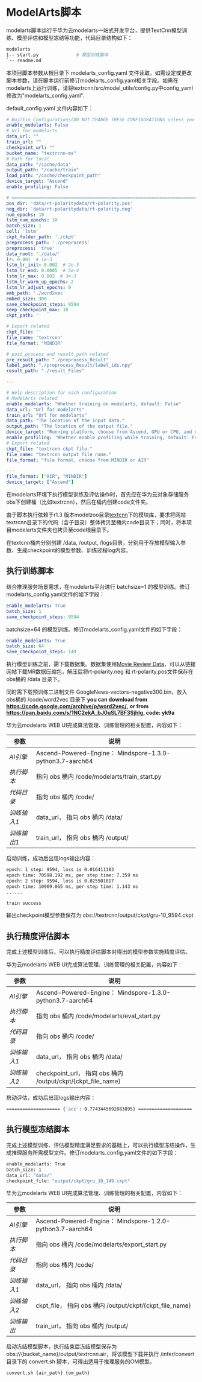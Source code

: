 # ModelArts脚本

modelarts脚本运行于华为云modelarts一站式开发平台，提供TextCnn模型训练、模型评估和模型冻结等功能，代码目录结构如下：

```bash
modelarts
|-- start.py              # 模型训练脚本
`-- readme.md
```

本项目脚本参数从根目录下 modelarts_config.yaml 文件读取。如需设定或更改脚本参数，请在脚本运行前修订modelarts_config.yaml相关字段。如需在modelarts上运行训练，请将textrcnn/src/model_utils/config.py中config_yaml修改为"modelarts_config.yaml".

default_config.yaml 文件内容如下：

```yaml
# Builtin Configurations(DO NOT CHANGE THESE CONFIGURATIONS unless you know exactly what you are doing)
enable_modelarts: False
# Url for modelarts
data_url: ""
train_url: ""
checkpoint_url: ""
bucket_name: "textrcnn-ms"
# Path for local
data_path: "/cache/data"
output_path: "/cache/train"
load_path: "/cache/checkpoint_path"
device_target: "Ascend"
enable_profiling: False

# ==============================================================================
pos_dir: 'data/rt-polaritydata/rt-polarity.pos'
neg_dir: 'data/rt-polaritydata/rt-polarity.neg'
num_epochs: 10
lstm_num_epochs: 10
batch_size: 1
cell: 'lstm'
ckpt_folder_path: './ckpt'
preprocess_path: './preprocess'
preprocess: 'true'
data_root: './data/'
lr: 0.001  # 1e-3
lstm_lr_init: 0.002  # 2e-3
lstm_lr_end: 0.0005  # 5e-4
lstm_lr_max: 0.003  # 3e-3
lstm_lr_warm_up_epochs: 2
lstm_lr_adjust_epochs: 9
emb_path: './word2vec'
embed_size: 300
save_checkpoint_steps: 9594
keep_checkpoint_max: 10
ckpt_path: ''

# Export related
ckpt_file: ''
file_name: 'textrcnn'
file_format: "MINDIR"

# post_process and result_path related
pre_result_path: "./preprocess_Result"
label_path: "./preprocess_Result/label_ids.npy"
result_path: "./result_Files"

---

# Help description for each configuration
# ModelArts related
enable_modelarts: "Whether training on modelarts, default: False"
data_url: "Url for modelarts"
train_url: "Url for modelarts"
data_path: "The location of the input data."
output_path: "The location of the output file."
device_target: "Running platform, choose from Ascend, GPU or CPU, and default is Ascend."
enable_profiling: 'Whether enable profiling while training, default: False'
# Export related
ckpt_file: "textrcnn ckpt file."
file_name: "textrcnn output file name."
file_format: "file format, choose from MINDIR or AIR"

---
file_format: ["AIR", "MINDIR"]
device_target: ["Ascend"]
```

在modelarts环境下执行模型训练及评估操作时，首先应在华为云对象存储服务obs下创建桶（比如textrcnn），然后在桶内创建code文件夹。

由于脚本执行依赖于r1.3 版本modelzoo目录[textcnn](https://gitee.com/mindspore/mindspore/tree/r1.3/model_zoo/research/nlp/textrcnn/)下的模块库，要求将网站textrcnn目录下的代码（含子目录）整体拷贝至桶内code目录下；同时，将本项目modelarts文件夹也拷贝至code根目录下。

在textcnn桶内分别创建 /data, /output, /logs目录，分别用于存放模型输入参数、生成checkpoint的模型参数、训练过程log内容。

## 执行训练脚本

结合推理服务场景需求，在modelarts平台进行 batchsize=1 的模型训练。修订modelarts_config.yaml文件的如下字段：

```yaml
enable_modelarts: True
batch_size: 1
save_checkpoint_steps: 9594
```

batchsize=64 的模型训练。修订modelarts_config.yaml文件的如下字段：

```yaml
enable_modelarts: True
batch_size: 64
save_checkpoint_steps: 149
```

执行模型训练之前，需下载数据集。数据集使用[Movie Review Data](http://www.cs.cornell.edu/people/pabo/movie-review-data/)，可以从链接网站下载MR数据压缩包，解压后将rt-polarity.neg 和 rt-polarity.pos文件保存在obs桶的 /data 目录下。

同时需下载预训练二进制文件 GoogleNews-vectors-negative300.bin，放入 obs桶的 /code/word2vec 目录下
**you can download from https://code.google.com/archive/p/word2vec/,**
**or from https://pan.baidu.com/s/1NC2ekA_bJ0uSL7BF3SjhIg, code: yk9a**

华为云modelarts WEB UI完成算法管理、训练管理的相关配置，内容如下：

| 参数           | 说明                                         |
| -------------- | -------------------------------------------- |
| *AI引擎*       | Ascend-Powered-Engine： Mindspore-1.3.0-python3.7-aarch64 |
| *执行脚本*      | 指向 obs 桶内 /code/modelarts/train_start.py |
| *代码目录*      | 指向 obs 桶内 /code/                         |
| *训练输入1*      | data_url， 指向 obs 桶内 /data/                         |
| *训练输出1*      | train_url， 指向 obs 桶内 /output/                         |

启动训练，成功后出现logs输出内容：

```bash
epoch: 1 step: 9594, loss is 0.016411183
epoch time: 70598.192 ms, per step time: 7.359 ms
epoch: 2 step: 9594, loss is 0.025501017
epoch time: 10969.065 ms, per step time: 1.143 ms
......

train success
```

输出checkpoint模型参数保存为 obs://textrcnn/output/ckpt/gru-10_9594.ckpt

## 执行精度评估脚本

完成上述模型训练后，可以执行精度评估脚本对得出的模型参数实施精度评估。

华为云modelarts WEB UI完成算法管理、训练管理的相关配置，内容如下：

| 参数           | 说明                                         |
| -------------- | -------------------------------------------- |
| *AI引擎*       | Ascend-Powered-Engine： Mindspore-1.3.0-python3.7-aarch64 |
| *执行脚本*      | 指向 obs 桶内 /code/modelarts/eval_start.py |
| *代码目录*      | 指向 obs 桶内 /code/                         |
| *训练输入1*      | data_url， 指向 obs 桶内 /data/              |
| *训练输入2*      | checkpoint_url， 指向 obs 桶内 /output/ckpt/{ckpt_file_name} |

启动评估，成功后出现logs输出内容：

```bash
==================== {'acc': 0.7743445692883895} ====================
```

## 执行模型冻结脚本

完成上述模型训练、评估模型精度满足要求的基础上，可以执行模型冻结操作，生成推理服务所需模型文件。修订modelarts_config.yaml文件的如下字段：

```bash
enable_modelarts: True
batch_size: 1
data_url: "data/"
checkpoint_file: "output/ckpt/gru_10_149.ckpt"
```

华为云modelarts WEB UI完成算法管理、训练管理的相关配置，内容如下：

| 参数           | 说明                                         |
| -------------- | -------------------------------------------- |
| *AI引擎*       | Ascend-Powered-Engine： Mindspore-1.2.0-python3.7-aarch64 |
| *执行脚本*      | 指向 obs 桶内 /code/modelarts/export_start.py |
| *代码目录*      | 指向 obs 桶内 /code/                         |
| *训练输入1*     | data_url， 指向 obs 桶内 /data/              |
| *训练输入2*     | ckpt_file， 指向 obs 桶内 /output/ckpt/{ckpt_file_name} |
| *训练输出*      | train_url， 指向 obs 桶内 /output/           |

启动冻结模型脚本，执行结束后冻结模型保存为obs://{bucket_name}/output/textrcnn.air，将该模型下载并执行 /infer/convert 目录下的 convert.sh 脚本，可得出适用于推理服务的OM模型。

```bash
convert.sh {air_path} {om_path}
```
